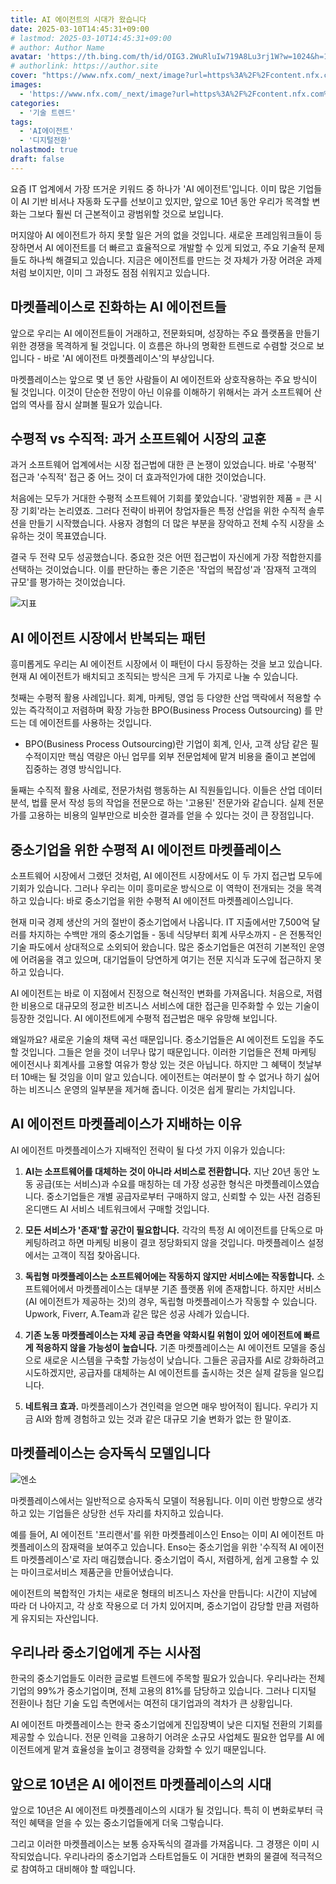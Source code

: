 ```yaml
---
title: AI 에이전트의 시대가 왔습니다
date: 2025-03-10T14:45:31+09:00
# lastmod: 2025-03-10T14:45:31+09:00
# author: Author Name
avatar: 'https://th.bing.com/th/id/OIG3.2WuRluIw719A8Lu3rj1W?w=1024&h=1024&rs=1&pid=ImgDetMain'
# authorlink: https://author.site
cover: "https://www.nfx.com/_next/image?url=https%3A%2F%2Fcontent.nfx.com%2Fwp-content%2Fuploads%2F2025%2F02%2FBG-3.webp&w=1080&q=75"
images:
  - 'https://www.nfx.com/_next/image?url=https%3A%2F%2Fcontent.nfx.com%2Fwp-content%2Fuploads%2F2025%2F02%2FBG-3.webp&w=1080&q=75'
categories:
  - '기술 트렌드'
tags:
  - 'AI에이전트'
  - '디지털전환'
nolastmod: true
draft: false
---
```


요즘 IT 업계에서 가장 뜨거운 키워드 중 하나가 'AI 에이전트'입니다. 이미 많은 기업들이 AI 기반 비서나 자동화 도구를 선보이고 있지만, 앞으로 10년 동안 우리가 목격할 변화는 그보다 훨씬 더 근본적이고 광범위할 것으로 보입니다.

<!--more-->

머지않아 AI 에이전트가 하지 못할 일은 거의 없을 것입니다. 새로운 프레임워크들이 등장하면서 AI 에이전트를 더 빠르고 효율적으로 개발할 수 있게 되었고, 주요 기술적 문제들도 하나씩 해결되고 있습니다. 지금은 에이전트를 만드는 것 자체가 가장 어려운 과제처럼 보이지만, 이미 그 과정도 점점 쉬워지고 있습니다.

## 마켓플레이스로 진화하는 AI 에이전트들

앞으로 우리는 AI 에이전트들이 거래하고, 전문화되며, 성장하는 주요 플랫폼을 만들기 위한 경쟁을 목격하게 될 것입니다. 이 흐름은 하나의 명확한 트렌드로 수렴할 것으로 보입니다 - 바로 'AI 에이전트 마켓플레이스'의 부상입니다.

마켓플레이스는 앞으로 몇 년 동안 사람들이 AI 에이전트와 상호작용하는 주요 방식이 될 것입니다. 이것이 단순한 전망이 아닌 이유를 이해하기 위해서는 과거 소프트웨어 산업의 역사를 잠시 살펴볼 필요가 있습니다.

## 수평적 vs 수직적: 과거 소프트웨어 시장의 교훈

과거 소프트웨어 업계에서는 시장 접근법에 대한 큰 논쟁이 있었습니다. 바로 '수평적' 접근과 '수직적' 접근 중 어느 것이 더 효과적인가에 대한 것이었습니다.

처음에는 모두가 거대한 수평적 소프트웨어 기회를 쫓았습니다. '광범위한 제품 = 큰 시장 기회'라는 논리였죠. 그러다 전략이 바뀌어 창업자들은 특정 산업을 위한 수직적 솔루션을 만들기 시작했습니다. 사용자 경험의 더 많은 부분을 장악하고 전체 수직 시장을 소유하는 것이 목표였습니다.

결국 두 전략 모두 성공했습니다. 중요한 것은 어떤 접근법이 자신에게 가장 적합한지를 선택하는 것이었습니다. 이를 판단하는 좋은 기준은 '작업의 복잡성'과 '잠재적 고객의 규모'를 평가하는 것이었습니다.

![지표](https://www.nfx.com/_next/image?url=https%3A%2F%2Fcontent.nfx.com%2Fwp-content%2Fuploads%2F2025%2F02%2FFinal-Chart.001.jpeg&w=750&q=75)

## AI 에이전트 시장에서 반복되는 패턴

흥미롭게도 우리는 AI 에이전트 시장에서 이 패턴이 다시 등장하는 것을 보고 있습니다. 현재 AI 에이전트가 배치되고 조직되는 방식은 크게 두 가지로 나눌 수 있습니다.

첫째는 수평적 활용 사례입니다. 회계, 마케팅, 영업 등 다양한 산업 맥락에서 적용할 수 있는 즉각적이고 저렴하며 확장 가능한 BPO(Business Process Outsourcing) 를 만드는 데 에이전트를 사용하는 것입니다.
* BPO(Business Process Outsourcing)란 기업이 회계, 인사, 고객 상담 같은 필수적이지만 핵심 역량은 아닌 업무를 외부 전문업체에 맡겨 비용을 줄이고 본업에 집중하는 경영 방식입니다.

둘째는 수직적 활용 사례로, 전문가처럼 행동하는 AI 직원들입니다. 이들은 산업 데이터 분석, 법률 문서 작성 등의 작업을 전문으로 하는 '고용된' 전문가와 같습니다. 실제 전문가를 고용하는 비용의 일부만으로 비슷한 결과를 얻을 수 있다는 것이 큰 장점입니다.

## 중소기업을 위한 수평적 AI 에이전트 마켓플레이스

소프트웨어 시장에서 그랬던 것처럼, AI 에이전트 시장에서도 이 두 가지 접근법 모두에 기회가 있습니다. 그러나 우리는 이미 흥미로운 방식으로 이 역학이 전개되는 것을 목격하고 있습니다: 바로 중소기업을 위한 수평적 AI 에이전트 마켓플레이스입니다.

현재 미국 경제 생산의 거의 절반이 중소기업에서 나옵니다. IT 지출에서만 7,500억 달러를 차지하는 수백만 개의 중소기업들 - 동네 식당부터 회계 사무소까지 - 은 전통적인 기술 파도에서 상대적으로 소외되어 왔습니다. 많은 중소기업들은 여전히 기본적인 운영에 어려움을 겪고 있으며, 대기업들이 당연하게 여기는 전문 지식과 도구에 접근하지 못하고 있습니다.

AI 에이전트는 바로 이 지점에서 진정으로 혁신적인 변화를 가져옵니다. 처음으로, 저렴한 비용으로 대규모의 정교한 비즈니스 서비스에 대한 접근을 민주화할 수 있는 기술이 등장한 것입니다. AI 에이전트에게 수평적 접근법은 매우 유망해 보입니다.

왜일까요? 새로운 기술의 채택 곡선 때문입니다. 중소기업들은 AI 에이전트 도입을 주도할 것입니다. 그들은 얻을 것이 너무나 많기 때문입니다. 이러한 기업들은 전체 마케팅 에이전시나 회계사를 고용할 여유가 항상 있는 것은 아닙니다. 하지만 그 혜택이 첫날부터 10배는 될 것임을 이미 알고 있습니다. 에이전트는 여러분이 할 수 없거나 하기 싫어하는 비즈니스 운영의 일부분을 제거해 줍니다. 이것은 쉽게 팔리는 가치입니다.

## AI 에이전트 마켓플레이스가 지배하는 이유

AI 에이전트 마켓플레이스가 지배적인 전략이 될 다섯 가지 이유가 있습니다:

1. **AI는 소프트웨어를 대체하는 것이 아니라 서비스로 전환합니다.**
   지난 20년 동안 노동 공급(또는 서비스)과 수요를 매칭하는 데 가장 성공한 형식은 마켓플레이스였습니다. 중소기업들은 개별 공급자로부터 구매하지 않고, 신뢰할 수 있는 사전 검증된 온디맨드 AI 서비스 네트워크에서 구매할 것입니다.

2. **모든 서비스가 '존재'할 공간이 필요합니다.**
   각각의 특정 AI 에이전트를 단독으로 마케팅하려고 하면 마케팅 비용이 결코 정당화되지 않을 것입니다. 마켓플레이스 설정에서는 고객이 직접 찾아옵니다.

3. **독립형 마켓플레이스는 소프트웨어에는 작동하지 않지만 서비스에는 작동합니다.**
   소프트웨어에서 마켓플레이스는 대부분 기존 플랫폼 위에 존재합니다. 하지만 서비스(AI 에이전트가 제공하는 것)의 경우, 독립형 마켓플레이스가 작동할 수 있습니다. Upwork, Fiverr, A.Team과 같은 많은 성공 사례가 있습니다.

4. **기존 노동 마켓플레이스는 자체 공급 측면을 약화시킬 위험이 있어 에이전트에 빠르게 적응하지 않을 가능성이 높습니다.**
   기존 마켓플레이스는 AI 에이전트 모델을 중심으로 새로운 시스템을 구축할 가능성이 낮습니다. 그들은 공급자를 AI로 강화하려고 시도하겠지만, 공급자를 대체하는 AI 에이전트를 출시하는 것은 실제 갈등을 일으킵니다.

5. **네트워크 효과.**
   마켓플레이스가 견인력을 얻으면 매우 방어적이 됩니다. 우리가 지금 AI와 함께 경험하고 있는 것과 같은 대규모 기술 변화가 없는 한 말이죠.

## 마켓플레이스는 승자독식 모델입니다

![엔소](https://www.nfx.com/_next/image?url=https%3A%2F%2Fcontent.nfx.com%2Fwp-content%2Fuploads%2F2025%2F02%2Fword-image-20650-4.png&w=750&q=75)

마켓플레이스에서는 일반적으로 승자독식 모델이 적용됩니다. 이미 이런 방향으로 생각하고 있는 기업들은 상당한 선두 자리를 차지하고 있습니다.

예를 들어, AI 에이전트 '프리랜서'를 위한 마켓플레이스인 Enso는 이미 AI 에이전트 마켓플레이스의 잠재력을 보여주고 있습니다. Enso는 중소기업을 위한 '수직적 AI 에이전트 마켓플레이스'로 자리 매김했습니다. 중소기업이 즉시, 저렴하게, 쉽게 고용할 수 있는 마이크로서비스 제품군을 만들어냈습니다. 

에이전트의 복합적인 가치는 새로운 형태의 비즈니스 자산을 만듭니다: 시간이 지남에 따라 더 나아지고, 각 상호 작용으로 더 가치 있어지며, 중소기업이 감당할 만큼 저렴하게 유지되는 자산입니다.

## 우리나라 중소기업에게 주는 시사점

한국의 중소기업들도 이러한 글로벌 트렌드에 주목할 필요가 있습니다. 우리나라는 전체 기업의 99%가 중소기업이며, 전체 고용의 81%를 담당하고 있습니다. 그러나 디지털 전환이나 첨단 기술 도입 측면에서는 여전히 대기업과의 격차가 큰 상황입니다.

AI 에이전트 마켓플레이스는 한국 중소기업에게 진입장벽이 낮은 디지털 전환의 기회를 제공할 수 있습니다. 전문 인력을 고용하기 어려운 소규모 사업체도 필요한 업무를 AI 에이전트에게 맡겨 효율성을 높이고 경쟁력을 강화할 수 있기 때문입니다.

## 앞으로 10년은 AI 에이전트 마켓플레이스의 시대

앞으로 10년은 AI 에이전트 마켓플레이스의 시대가 될 것입니다. 특히 이 변화로부터 극적인 혜택을 얻을 수 있는 중소기업들에게 더욱 그렇습니다.

그리고 이러한 마켓플레이스는 보통 승자독식의 결과를 가져옵니다. 그 경쟁은 이미 시작되었습니다. 우리나라의 중소기업과 스타트업들도 이 거대한 변화의 물결에 적극적으로 참여하고 대비해야 할 때입니다.